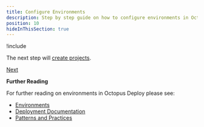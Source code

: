 ```yaml
---
title: Configure Environments
description: Step by step guide on how to configure environments in Octopus Deploy
position: 10
hideInThisSection: true
---
```


!include <creating-environments>

The next step will [create projects](docs/getting-started/first-deployment/create-projects.md).

<span><a class="btn btn-success" href="/docs/getting-started/first-deployment/create-projects">Next</a></span>

**Further Reading**

For further reading on environments in Octopus Deploy please see:

- [Environments](/docs/infrastructure/environments/index.md)
- [Deployment Documentation](/docs/deployments/index.md)
- [Patterns and Practices](/docs/deployments/patterns/index.md)